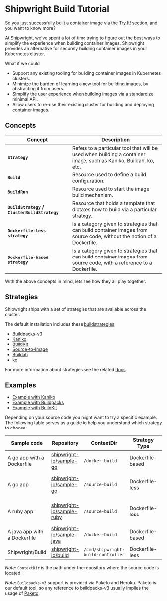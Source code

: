 <!--
Copyright The Shipwright Contributors

SPDX-License-Identifier: Apache-2.0
-->
# Shipwright Build Tutorial

So you just successfully built a container image via the [Try It!](../../README.md#try-it) section, and you want to know more?

At Shipwright, we've spent a lot of time trying to figure out the best ways to simplify the experience when
building container images. Shipwright provides an alternative for securely building container images in your Kubernetes cluster.


What if we could

- Support any existing tooling for building container images in Kubernetes clusters.
- Minimize the burden of learning a new tool for building images, by abstracting it from users.
- Simplify the user experience when building images via a standardize minimal API.
- Allow users to re-use their existing cluster for building and deploying container images.

## Concepts

| Concept                                      | Description                                                                                                             |
|----------------------------------------------|-------------------------------------------------------------------------------------------------------------------------|
| **`Strategy`**                               | Refers to a particular tool that will be used when building a container image, such as Kaniko, Buildah, ko, etc.        |
| **`Build`**                                  | Resource used to define a build configuration.                                                                          |
| **`BuildRun`**                               | Resource used to start the image build mechanism.                                                                       |
| **`BuildStrategy` / `ClusterBuildStrategy`** | Resource that holds a template that dictates how to build via a particular strategy.                                    |
| **`Dockerfile-less strategy`**               | Is a category given to strategies that can build container images from source code, without the notion of a Dockerfile. |
| **`Dockerfile-based strategy`**              | Is a category given to strategies that can build container images from source code, with a reference to a Dockerfile.   |

With the above concepts in mind, lets see how they all play together.

## Strategies

Shipwright ships with a set of strategies that are available across the cluster.

The default installation includes these [buildstrategies](/docs/buildstrategies.md):

* [Buildpacks-v3](../buildstrategies.md#buildpacks-v3)
* [Kaniko](../buildstrategies.md#kaniko)
* [BuildKit](../buildstrategies.md#buildkit)
* [Source-to-Image](../buildstrategies.md#source-to-image)
* [Buildah](../buildstrategies.md#buildah)
* [ko](../buildstrategies.md#ko)

For more information about strategies see the related [docs](../buildstrategies.md).

## Examples

* [Example with Kaniko](building_with_kaniko.md)
* [Example with Buildpacks](building_with_buildpacks.md)
* [Example with BuildKit](building_with_buildkit.md)

Depending on your source code you might want to try a specific example. The following table serves as a guide to help you understand which
strategy to choose:

| Sample code                  | Repository                                                                | ContextDir                         | Strategy Type    | Strategy to use                     |
|------------------------------|---------------------------------------------------------------------------|------------------------------------|------------------|-------------------------------------|
| A go app with a Dockerfile   | [shipwright-io/sample-go](https://github.com/shipwright-io/sample-go)     | `/docker-build`                    | Dockerfile-based | Kaniko, BuildKit, Buildah           |
| A go app                     | [shipwright-io/sample-go](https://github.com/shipwright-io/sample-go)     | `/source-build`                    | Dockerfile-less  | buildpacks-v3, buildpacks-v3-heroku |
| A ruby app                   | [shipwright-io/sample-ruby](https://github.com/shipwright-io/sample-ruby) | `/source-build`                    | Dockerfile-less  | buildpacks-v3, buildpacks-v3-heroku |
| A java app with a Dockerfile | [shipwright-io/sample-java](https://github.com/shipwright-io/sample-java) | `/docker-build`                    | Dockerfile-based | Kaniko, BuildKit, Buildah           |
| Shipwright/Build             | [shipwright-io/build](https://github.com/shipwright-io/build)             | `/cmd/shipwright-build-controller` | Dockerfile-less  | ko                                  |

_Note_: `ContextDir` is the path under the repository where the source code is located.

_Note_: `Buildpacks-v3` support is provided via Paketo and Heroku. Paketo is our default tool, so any reference to buildpacks-v3 usually implies the usage of [Paketo](https://paketo.io/).
